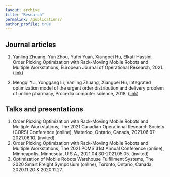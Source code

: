 ```yaml
---
layout: archive
title: "Research"
permalink: /publications/
author_profile: true
---
```


## Journal articles

1. Yanling Zhuang, Yun Zhou, Yufei Yuan, Xiangpei Hu, Elkafi Hassini, Order Picking Optimization with Rack-Moving Mobile Robots and Multiple Workstations, European Journal of Operational Research, 2021. ([link](https://doi.org/10.1016/j.ejor.2021.08.003))

2. Mengqi Yu, Yonggang Li, Yanling Zhuang, Xiangpei Hu, Integrated optimization model of the urgent order distribution and delivery problem of online pharmacy, Procedia computer science, 2018. ([link](https://doi.org/10.1016/j.procs.2018.08.067))

## Talks and presentations

1. Order Picking Optimization with Rack-Moving Mobile Robots and Multiple Workstations, The 2021 Canadian Operational Research Society (CORS) Conference (online), Waterloo, Ontario, Canada, 2021.06.07-2021.06.10. (invited)
2. Order Picking Optimization with Rack-Moving Mobile Robots and Multiple Workstations, The 2021 POMS 31st Annual Conference (online), Minneapolis, Minnesota, U.S.A., 2021.04.30-2021.05.05. (invited)
3. Optimization of Mobile Robots Warehouse Fulfillment Systems, The 2020 Smart Freight Symposium (online), Toronto, Ontario, Canada, 2020.11.20 & 2020.11.27.
